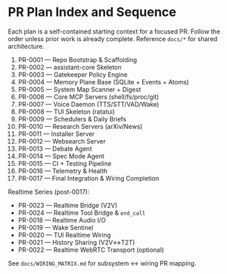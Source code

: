 # PR Plan Index and Sequence

Each plan is a self-contained starting context for a focused PR. Follow the order unless prior work is already complete. Reference `docs/*` for shared architecture.

1. PR-0001 — Repo Bootstrap & Scaffolding
2. PR-0002 — assistant-core Skeleton
3. PR-0003 — Gatekeeper Policy Engine
4. PR-0004 — Memory Plane Base (SQLite + Events + Atoms)
5. PR-0005 — System Map Scanner + Digest
6. PR-0006 — Core MCP Servers (shell/fs/proc/git)
7. PR-0007 — Voice Daemon (TTS/STT/VAD/Wake)
8. PR-0008 — TUI Skeleton (ratatui)
9. PR-0009 — Schedulers & Daily Briefs
10. PR-0010 — Research Servers (arXiv/News)
11. PR-0011 — Installer Server
12. PR-0012 — Websearch Server
13. PR-0013 — Debate Agent
14. PR-0014 — Spec Mode Agent
15. PR-0015 — CI + Testing Pipeline
16. PR-0016 — Telemetry & Health
17. PR-0017 — Final Integration & Wiring Completion

Realtime Series (post-0017):
- PR-0023 — Realtime Bridge (V2V)
- PR-0024 — Realtime Tool Bridge & `end_call`
- PR-0018 — Realtime Audio I/O
- PR-0019 — Wake Sentinel
- PR-0020 — TUI Realtime Wiring
- PR-0021 — History Sharing (V2V↔T2T)
- PR-0022 — Realtime WebRTC Transport (optional)

See `docs/WIRING_MATRIX.md` for subsystem ↔ wiring PR mapping.

